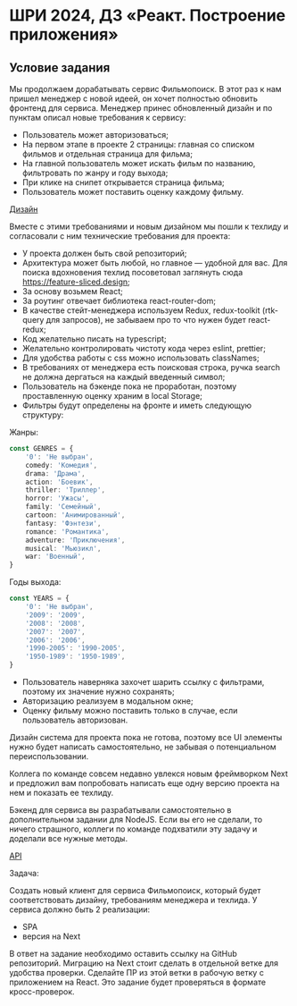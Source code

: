 # ШРИ 2024, ДЗ «Реакт. Построение приложения»

## Условие задания

Мы продолжаем дорабатывать сервис Фильмопоиск. В этот раз к нам пришел менеджер с новой идеей, он хочет полностью обновить фронтенд для сервиса. Менеджер принес обновленный дизайн и по пунктам описал новые требования к сервису:

- Пользователь может авторизоваться;
- На первом этапе в проекте 2 страницы: главная со списком фильмов и отдельная страница для фильма;
- На главной пользователь может искать фильм по названию, фильтровать по жанру и году выхода;
- При клике на снипет открывается страница фильма;
- Пользователь может поставить оценку каждому фильму.

[Дизайн](https://www.figma.com/design/ucG4WHfOZOEa5GtnXzGs7M/Макеты-Билетопоиск)

Вместе с этими требованиями и новым дизайном мы пошли к техлиду и согласовали с ним технические требования для проекта:

- У проекта должен быть свой репозиторий;
- Архитектура может быть любой, но главное — удобной для вас. Для поиска вдохновения техлид посоветовал заглянуть сюда https://feature-sliced.design;
- За основу возьмем React;
- За роутинг отвечает библиотека react-router-dom;
- В качестве стейт-менеджера используем Redux, redux-toolkit (rtk-query для запросов), не забываем про то что нужен будет react-redux;
- Код желательно писать на typescript;
- Желательно контролировать чистоту кода через eslint, prettier;
- Для удобства работы с css можно использовать classNames;
- В требованиях от менеджера есть поисковая строка, ручка search не должна дергаться на каждый введенный символ;
- Пользователь на бэкенде пока не проработан, поэтому проставленную оценку храним в local Storage;
- Фильтры будут определены на фронте и иметь следующую структуру:

Жанры:

```ts
const GENRES = {
    '0': 'Не выбран',
    comedy: 'Комедия',
    drama: 'Драма',
    action: 'Боевик',
    thriller: 'Триллер',
    horror: 'Ужасы',
    family: 'Семейный',
    cartoon: 'Анимированный',
    fantasy: 'Фэнтези',
    romance: 'Романтика',
    adventure: 'Приключения',
    musical: 'Мьюзикл',
    war: 'Военный',
}
```

Годы выхода:

```ts
const YEARS = {
    '0': 'Не выбран',
    '2009': '2009',
    '2008': '2008',
    '2007': '2007',
    '2006': '2006',
    '1990-2005': '1990-2005',
    '1950-1989': '1950-1989',
}
```

- Пользователь наверняка захочет шарить ссылку с фильтрами, поэтому их значение нужно сохранять;
- Авторизацию реализуем в модальном окне;
- Оценку фильму можно поставить только в случае, если пользователь авторизован.

Дизайн система для проекта пока не готова, поэтому все UI элементы нужно будет написать самостоятельно, не забывая о потенциальном переиспользовании.

Коллега по команде совсем недавно увлекся новым фреймворком Next и предложил вам попробовать написать еще одну версию проекта на нем и показать ее техлиду.

Бэкенд для сервиса вы разрабатывали самостоятельно в дополнительном задании для NodeJS. Если вы его не сделали, то ничего страшного, коллеги по команде подхватили эту задачу и доделали все нужные методы.

[API](https://disk.yandex.ru/d/89vxMorGgTVKCg)

Задача:

Создать новый клиент для сервиса Фильмопоиск, который будет соответствовать дизайну, требованиям менеджера и техлида. У сервиса должно быть 2 реализации:

- SPA
- версия на Next

В ответ на задание необходимо оставить ссылку на GitHub репозиторий. Миграцию на Next стоит сделать в отдельной ветке для удобства проверки. Сделайте ПР из этой ветки в рабочую ветку с приложением на React. Это задание будет проверяться в формате кросс-проверок.
